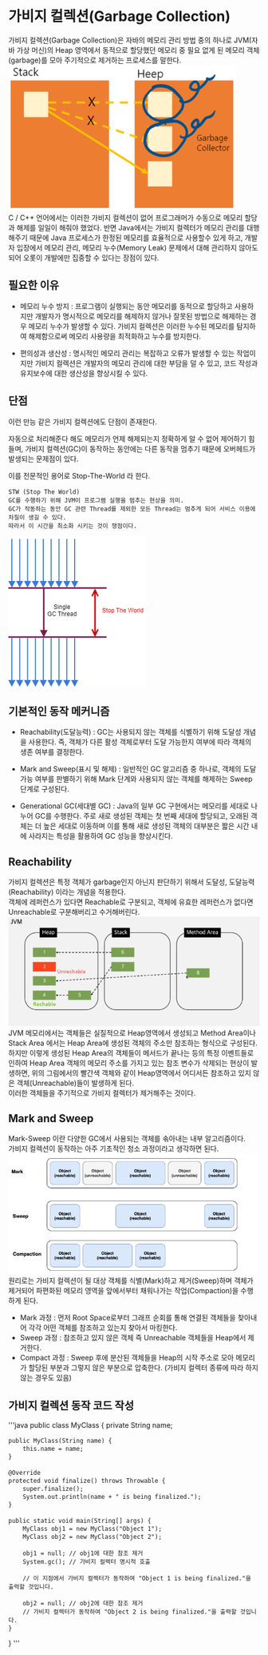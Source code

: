 # 가비지 컬렉션(Garbage Collection)
가비지 컬렉션(Garbage Collection)은 자바의 메모리 관리 방법 중의 하나로 JVM(자바 가상 머신)의 Heap 영역에서 동적으로 할당했던 메모리 중 필요 없게 된 메모리 객체(garbage)를 모아 주기적으로 제거하는 프로세스를 말한다.
![Garbage Collection](/img/p1.png "Garbage Collection")   
C / C++ 언어에서는 이러한 가비지 컬렉션이 없어 프로그래머가 수동으로 메모리 할당과 해제를 일일이 해줘야 했었다.
반면 Java에서는 가비지 컬렉터가 메모리 관리를 대행해주기 때문에 Java 프로세스가 한정된 메모리를 효율적으로 사용할수 있게 하고, 개발자 입장에서 메모리 관리, 메모리 누수(Memory Leak) 문제에서 대해 관리하지 않아도 되어 오롯이 개발에만 집중할 수 있다는 장점이 있다.

## 필요한 이유
- 메모리 누수 방지 : 프로그램이 실행되는 동안 메모리를 동적으로 할당하고 사용하지만 개발자가 명시적으로 메모리를 해제하지 않거나 잘못된 방법으로 해제하는 경우 메모리 누수가 발생할 수 있다. 가비지 컬렉션은 이러한 누수된 메모리를 탐지하여 해제함으로써 메모리 사용량을 최적화하고 누수를 방지한다.

- 편의성과 생산성 : 명시적인 메모리 관리는 복잡하고 오류가 발생할 수 있는 작업이지만 가비지 컬렉션은 개발자의 메모리 관리에 대한 부담을 덜 수 있고, 코드 작성과 유지보수에 대한 생산성을 향상시킬 수 있다.

## 단점
이런 만능 같은 가비지 컬렉션에도 단점이 존재한다.

자동으로 처리해준다 해도 메모리가 언제 해제되는지 정확하게 알 수 없어 제어하기 힘들며, 가비지 컬렉션(GC)이 동작하는 동안에는 다른 동작을 멈추기 때문에 오버헤드가 발생되는 문제점이 있다.

이를 전문적인 용어로 Stop-The-World 라 한다.

    STW (Stop The World)
    GC를 수행하기 위해 JVM이 프로그램 실행을 멈추는 현상을 의미.
    GC가 작동하는 동안 GC 관련 Thread를 제외한 모든 Thread는 멈추게 되어 서비스 이용에 차질이 생길 수 있다.
    따라서 이 시간을 최소화 시키는 것이 쟁점이다.
![STW](/img/p2.png)   

## 기본적인 동작 메커니즘
- Reachability(도달능력) : GC는 사용되지 않는 객체를 식별하기 위해 도달성 개념을 사용한다. 즉, 객체가 다른 활성 객체로부터 도달 가능한지 여부에 따라 객체의 생존 여부를 결정한다.

- Mark and Sweep(표시 및 해제) : 일반적인 GC 알고리즘 중 하나로, 객체의 도달 가능 여부를 판별하기 위해 Mark 단계와 사용되지 않는 객체를 해제하는 Sweep 단계로 구성된다.

- Generational GC(세대별 GC) : Java의 일부 GC 구현에서는 메모리를 세대로 나누어 GC를 수행한다. 주로 새로 생성된 객체는 첫 번째 세대에 할당되고, 오래된 객체는 더 높은 세대로 이동하며 이를 통해 새로 생성된 객체의 대부분은 짧은 시간 내에 사라지는 특성을 활용하여 GC 성능을 향상시킨다.

## Reachability
가비지 컬렉션은 특정 객체가 garbage인지 아닌지 판단하기 위해서 도달성, 도달능력(Reachability) 이라는 개념을 적용한다.   
객체에 레퍼런스가 있다면 Reachable로 구분되고, 객체에 유효한 레퍼런스가 없다면 Unreachable로 구분해버리고 수거해버린다.
![Reachability](/img/p3.png)   
JVM 메모리에서는 객체들은 실질적으로 Heap영역에서 생성되고 Method Area이나 Stack Area 에서는 Heap Area에 생성된 객체의 주소만 참조하는 형식으로 구성된다.   
하지만 이렇게 생성된 Heap Area의 객체들이 메서드가 끝나는 등의 특정 이벤트들로 인하여 Heap Area 객체의 메모리 주소를 가지고 있는 참조 변수가 삭제되는 현상이 발생하면, 위의 그림에서의 빨간색 객체와 같이 Heap영역에서 어디서든 참조하고 있지 않은 객체(Unreachable)들이 발생하게 된다.   
이러한 객체들을 주기적으로 가비지 컬렉터가 제거해주는 것이다.

## Mark and Sweep
Mark-Sweep 이란 다양한 GC에서 사용되는 객체를 솎아내는 내부 알고리즘이다.   
가비지 컬렉션이 동작하는 아주 기초적인 청소 과정이라고 생각하면 된다.
![Mark and Sweep](/img/p4.png)   
원리로는 가비지 컬렉션이 될 대상 객체를 식별(Mark)하고 제거(Sweep)하며 객체가 제거되어 파편화된 메모리 영역을 앞에서부터 채워나가는 작업(Compaction)을 수행하게 된다.   
- Mark 과정 : 먼저 Root Space로부터 그래프 순회를 통해 연결된 객체들을 찾아내어 각각 어떤 객체를 참조하고 있는지 찾아서 마킹한다.
- Sweep 과정 : 참조하고 있지 않은 객체 즉 Unreachable 객체들을 Heap에서 제거한다.
- Compact 과정 : Sweep 후에 분산된 객체들을 Heap의 시작 주소로 모아 메모리가 할당된 부분과 그렇지 않은 부분으로 압축한다. (가비지 컬렉터 종류에 따라 하지 않는 경우도 있음)

## 가비지 컬렉션 동작 코드 작성

'''java
public class MyClass {
    private String name;

    public MyClass(String name) {
        this.name = name;
    }

    @Override
    protected void finalize() throws Throwable {
        super.finalize();
        System.out.println(name + " is being finalized.");
    }

    public static void main(String[] args) {
        MyClass obj1 = new MyClass("Object 1");
        MyClass obj2 = new MyClass("Object 2");

        obj1 = null; // obj1에 대한 참조 제거
        System.gc(); // 가비지 컬렉터 명시적 호출

        // 이 지점에서 가비지 컬렉터가 동작하여 "Object 1 is being finalized."을 출력할 것입니다.

        obj2 = null; // obj2에 대한 참조 제거
        // 가비지 컬렉터가 동작하여 "Object 2 is being finalized."을 출력할 것입니다.
    }
}
'''